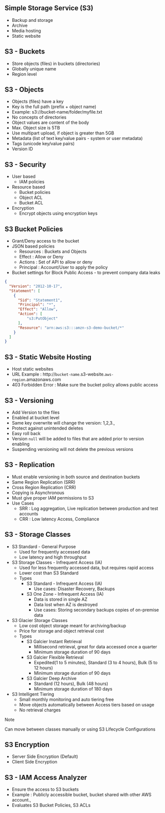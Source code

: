 ## Simple Storage Service (S3)
- Backup and storage
- Archive
- Media hosting
- Static website

## S3 - Buckets
- Store objects (files) in buckets (directories)
- Globally unique name
- Region level

## S3 - Objects
- Objects (files) have a key
- Key is the full path (prefix + object name)
- Example: s3://bucket-name/folder/myfile.txt
- No concepts of directories
- Object values are content of the body
- Max. Object size is 5TB
- Use multipart upload, if object is greater than 5GB
- Metadata (list of text key/value pairs - system or user metadata)
- Tags (unicode key/value pairs)
- Version ID

## S3 - Security
- User based
  - IAM policies
- Resource based
  - Bucket policies
  - Object ACL
  - Bucket ACL
- Encryption
  - Encrypt objects using encryption keys

## S3 Bucket Policies
- Grant/Deny access to the bucket
- JSON based policies
    - Resources : Buckets and Objects
    - Effect : Allow or Deny
    - Actions : Set of API to allow or deny
    - Principal : Account/User to apply the policy
- Bucket settings for Block Public Access - to prevent company data leaks
  
```json
{
  "Version": "2012-10-17",
  "Statement": [
    {
      "Sid": "Statement1",
      "Principal": "*",
      "Effect": "Allow",
      "Action": [
          "s3:PutObject"
      ],
      "Resource": "arn:aws:s3:::amzn-s3-demo-bucket/*"
    }
  ]
}
```

## S3 - Static Website Hosting
- Host static websites
- URL Example : http://`bucket-name`.s3-website.`aws-region`.amazonaws.com
- 403 Forbidden Error : Make sure the bucket policy allows public access

## S3 - Versioning
- Add Version to the files
- Enabled at bucket level
- Same key overwrite will change the version: 1,2,3.,
- Protect against unintended deletes
- Easy roll back
- Version `null` will be added to files that are added prior to version enabling
- Suspending versioning will not delete the previous versions

## S3 - Replication
- Must enable versioning in both source and destination buckets
- Same Region Replication (SRR)
- Cross Region Replication (CRR)
- Copying is Asynchronous
- Must give proper IAM permissions to S3
- Use Cases
  - SRR : Log aggregation, Live replication between production and test accounts
  - CRR : Low latency Access, Compliance

## S3 - Storage Classes
- S3 Standard - General Purpose
  - Used for frequently accessed data
  - Low latency and high throughput
- S3 Storage Classes - Infrequent Access (IA)
  - Used for less frequently accessed data, but requires rapid access
  - Lower cost than S3 Standard
  - Types
    - S3 Standard - Infrequent Access (IA)
      - Use cases: Disaster Recovery, Backups
    - S3 One Zone - Infrequent Access (IA)
      - Data is stored in single AZ
      - Data lost when AZ is destroyed
      - Use cases: Storing secondary backups copies of on-premise data
- S3 Glacier Storage Classes
  - Low cost object storage meant for archiving/backup
  - Price for storage and object retrieval cost
  - Types
    - S3 Galcier Instant Retrieval
      - Millisecond retrieval, great for data accessed once a quarter
      - Minimum storage duration of 90 days
    - S3 Galcier Flexible Retrieval
      - Expedited(1 to 5 minutes), Standard (3 to 4 hours), Bulk (5 to 12 hours)
      - Minimum storage duration of 90 days
    - S3 Galcier Deep Archive
      - Standard (12 hours), Bulk (48 hours)
      - Minimum storage duration of 180 days
- S3 Intelligent Tiering
  - Small monthly monitoring and auto tiering free
  - Move objects automatically between Access tiers based on usage
  - No retrieval charges

> [!NOTE]
> Can move between classes manually or using S3 Lifecycle Configurations

## S3 Encryption
- Server Side Encryption (Default)
- Client Side Encryption

## S3 - IAM Access Analyzer
- Ensure the access to S3 buckets
- Example : Publicly accessible bucket, bucket shared with other AWS account.,
- Evaluates S3 Bucket Policies, S3 ACLs
